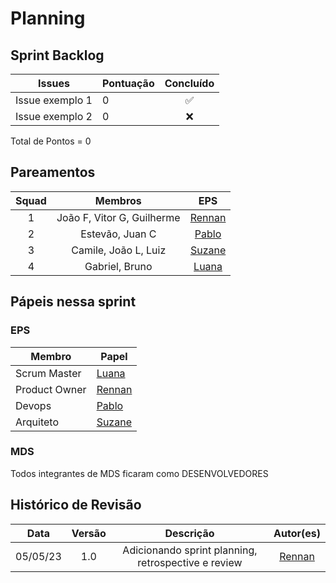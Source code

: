 # Planning 

## Sprint Backlog
Issues | Pontuação | Concluído
------------ | -------------- | :--------:
Issue exemplo 1 | 0 | ✅ 
Issue exemplo 2 | 0 | ❌ 

Total de Pontos = 0

## Pareamentos

| Squad | Membros | EPS |
|:--------: | :-------: | :-------:|
| 1 | João F, Vitor G, Guilherme | [Rennan](https://github.com/renannOgomes) |
| 2 | Estevão, Juan C | [Pablo](https://github.com/PabloGJBS) |
| 3 | Camile, João L, Luiz | [Suzane](https://github.com/suzaneaduarte) |
| 4 | Gabriel, Bruno | [Luana](https://github.com/luanatorress) |

## Pápeis nessa sprint

### EPS
Membro| Papel
------------ | --------------
Scrum Master | [Luana](https://github.com/luanatorress) 
Product Owner| [Rennan](https://github.com/renannOgomes)
Devops | [Pablo](https://github.com/PabloGJBS)
Arquiteto | [Suzane](https://github.com/suzaneaduarte)

### MDS
Todos integrantes de MDS ficaram como DESENVOLVEDORES

## Histórico de Revisão
| Data | Versão | Descrição | Autor(es)|
|:----:|:------:|:---------:|:--------:|
| 05/05/23 | 1.0 | Adicionando sprint planning, retrospective e review | [Rennan](https://github.com/renannOgomes)|